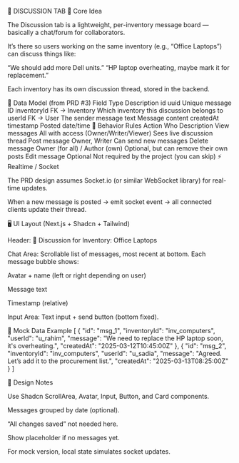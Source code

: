 💬 DISCUSSION TAB
🧠 Core Idea

The Discussion tab is a lightweight, per-inventory message board — basically a chat/forum for collaborators.

It’s there so users working on the same inventory (e.g., “Office Laptops”) can discuss things like:

“We should add more Dell units.”
“HP laptop overheating, maybe mark it for replacement.”

Each inventory has its own discussion thread, stored in the backend.

🧱 Data Model (from PRD #3)
Field Type Description
id uuid Unique message ID
inventoryId FK → Inventory Which inventory this discussion belongs to
userId FK → User The sender
message text Message content
createdAt timestamp Posted date/time
💬 Behavior Rules
Action Who Description
View messages All with access (Owner/Writer/Viewer) Sees live discussion thread
Post message Owner, Writer Can send new messages
Delete message Owner (for all) / Author (own) Optional, but can remove their own posts
Edit message Optional Not required by the project (you can skip)
⚡ Realtime / Socket

The PRD design assumes Socket.io (or similar WebSocket library) for real-time updates.

When a new message is posted → emit socket event → all connected clients update their thread.

🖥️ UI Layout (Next.js + Shadcn + Tailwind)

Header:
💬 Discussion for Inventory: Office Laptops

Chat Area:
Scrollable list of messages, most recent at bottom.
Each message bubble shows:

Avatar + name (left or right depending on user)

Message text

Timestamp (relative)

Input Area:
Text input + send button (bottom fixed).

📁 Mock Data Example
[
{
"id": "msg_1",
"inventoryId": "inv_computers",
"userId": "u_rahim",
"message": "We need to replace the HP laptop soon, it's overheating.",
"createdAt": "2025-03-12T10:45:00Z"
},
{
"id": "msg_2",
"inventoryId": "inv_computers",
"userId": "u_sadia",
"message": "Agreed. Let’s add it to the procurement list.",
"createdAt": "2025-03-13T08:25:00Z"
}
]

🎨 Design Notes

Use Shadcn ScrollArea, Avatar, Input, Button, and Card components.

Messages grouped by date (optional).

“All changes saved” not needed here.

Show placeholder if no messages yet.

For mock version, local state simulates socket updates.
